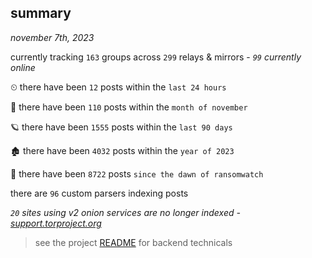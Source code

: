 
## summary
_november 7th, 2023_

currently tracking `163` groups across `299` relays & mirrors - _`99` currently online_

⏲ there have been `12` posts within the `last 24 hours`

🦈 there have been `110` posts within the `month of november`

🪐 there have been `1555` posts within the `last 90 days`

🏚 there have been `4032` posts within the `year of 2023`

🦕 there have been `8722` posts `since the dawn of ransomwatch`

there are `96` custom parsers indexing posts

_`20` sites using v2 onion services are no longer indexed - [support.torproject.org](https://support.torproject.org/onionservices/v2-deprecation/)_

> see the project [README](https://github.com/joshhighet/ransomwatch#ransomwatch--) for backend technicals
